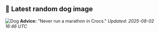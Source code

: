 ## 🐶 Latest random dog image
![Dog](https://images.dog.ceo/breeds/deerhound-scottish/n02092002_296.jpg)
**Advice:** "Never run a marathon in Crocs."
*Updated: 2025-08-02 16:46 UTC*
